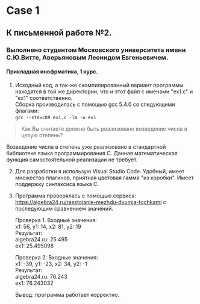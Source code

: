 # Case 1
## К письменной работе №2.
### Выполнено студентом Московского университета имени С.Ю.Витте, Аверьяновым Леонидом Евгеньевичем. 
#### Прикладная инофрматика, 1 курс.

1. Исходный код, а так-же скомпилированный вариант программы находятся в той же директории, что и этот файл с именами "ex1.c" и "ex1" соответственно.  
Сборка производилась с помощью gcc 5.4.0 со следующими флагами:  
`gcc --std=c89 ex1.c -lm -o ex1`  

>Как Вы считаете должно быть реализовано возведение числа 
в целую степень?  

Возведение числа в степень уже реализовано в стандартной библиотеке языка программирования C. Данная математическая функция самостоятельной реализации не требует. 

2. Для разработки я использую Visual Studio Code. Удобный, имеет множество плагинов, приятная цветовая гамма "из коробки". Имеет поддержку синтаксиса языка C.

3. Программа проверялась с помощью сервиса:  
https://algebra24.ru/rasstojanie-mezhdu-dvumja-tochkami
с последующим сравнением значений.

    Проверка 1. 
    Входные значения:  
    x1: 56, y1: 14, x2: 81, y2: 19  
    Результат:  
    algebra24.ru: 25.495  
    ex1: 25.495098 


    Проверка 2:
    Входные значения:  
    x1: -39, y1: -23, x2: 34, y2: -1  
    Результат:  
    algebra24.ru: 76.243   
    ex1: 76.243032

    Вывод: программа работает корректно. 